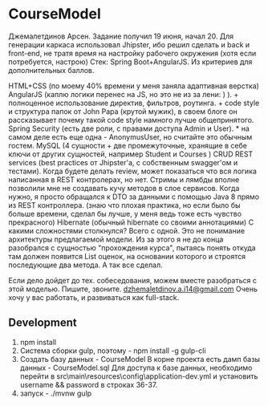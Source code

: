 # CourseModel
Джемалетдинов Арсен. Задание получил 19 июня, начал 20.
Для генерации каркаса использовал Jhipster, ибо решил сделать и back и front-end, не тратя время на настройку рабочего окружения (хотя если потребуется, настрою)
Стек: Spring Boot+AngularJS.
Из критериев для дополнительных баллов.

HTML+CSS (по моему 40% времени у меня заняла адаптивная верстка)
AngularJS (каплю логики перенес на JS, но это не из за лени: ) ). + полноценное использование директив, фильтров, роутинга. + code style и структура папок от John Papa (крутой мужик), в своем блоге он рассказывает почему такой code style намного лучше общепринятого.
Spring Security (есть две роли, с правами доступа Admin и User). * на самом деле есть еще одна - AnonymusUser, но считайте это обычным гостем.
MySQL (4 сущности + две промежуточные, хранящие в себе ключи от других сущностей, например Student и Courses )
CRUD REST services (best practices от Jhipster'a, с собственным swagger'ом и тестами). Когда будете делать review, может показаться что вся логика написанная в REST контролерах, но нет. Стримы и лямбды вполне позволили мне не создавать кучу методов в слое сервисов. Когда нужно, я просто обращался к DTO за данными с помощью Java 8 прямо из REST контроллера. (знаю что плохая практика, но если было бы больше времени, сделал бы лучше, у меня ведь тоже есть чувство прекрасного)
Hibernate (обычный hibernate со своими аннотациями)
С какими сложностями столкнулся? Всего с одной. Это не понимание архитектуры предлагаемой модели. Из за этого я не до конца разобрался с сущностью "прохождения курса", пытаясь понять откуда там должен появится List оценок, на основании которого и строятся последующие два метода. А так все сделал.

Если дело дойдет до тех. собеседования, можем вместе разобраться с этой моделью.
Пишите, звоните. dzhemaletdinov.a.i14@gmail.com
Очень хочу у вас работать, и развиваться как full-stack.

## Development
1) npm install
2) Система сборки gulp, поэтому - npm install -g gulp-cli
3) Создать базу данных - CourseModel 
В корне проекта есть дамп базы данных - CourseModel.sql
Для доступа к базе данных, необходимо перейти в src\main\resources\config\application-dev.yml и установить username && password в строках 36-37.
3) запуск -  ./mvnw
             gulp

